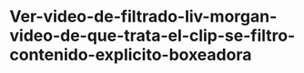 # Ver-video-de-filtrado-liv-morgan-video-de-que-trata-el-clip-se-filtro-contenido-explicito-boxeadora